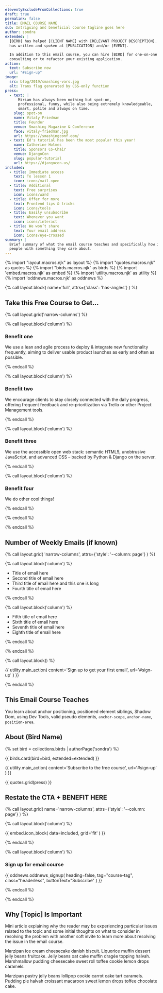 ```yaml
---
eleventyExcludeFromCollections: true
draft: true
permalink: false
title: EMAIL COURSE NAME
sub: Intriguing and beneficial course tagline goes here
author: sondra
extended: |
  [BIRD] has helped [CLIENT NAME] with [RELEVANT PROJECT DESCRIPTION]. [BIRD]
  has written and spoken at [PUBLICATION] and/or [EVENT].

  In addition to this email course, you can hire [BIRD] for one-on-one
  consulting or to refactor your existing application.
action:
  text: Subscribe now
  url: "#sign-up"
image:
  src: blog/2019/smashing-vars.jpg
  alt: Trans flag generated by CSS-only function
press:
  - text: |
      Miriam has always been nothing but spot-on,
      professional, funny, while also being extremely knowledgeable,
      smart, polite and always on time.
    slug: spot-on
    name: Vitaly Friedman
    title: Founder
    venue: Smashing Magazine & Conference
    face: vitaly-friedman.jpg
    url: https://smashingconf.com/
  - text: Ed's tutorial has been the most popular this year!
    name: Catherine Holmes
    title: Sponsors Co-Chair
    venue: DjangoCon
    slug: popular-tutorial
    url: https://djangocon.us/
included:
  - title: Immediate access
    text: To lesson 1
    icon: icons/mail-open
  - title: Additional
    text: Free surprises
    icon: icons/wand
  - title: Offer for more
    text: Frontend tips & tricks
    icon: icons/tools
  - title: Easily unsubscribe
    text: Whenever you want
    icon: icons/interact
  - title: We won’t share
    text: Your email address
    icon: icons/eye-crossed
summary: |
  Brief summary of what the email course teaches and specifically how it helps
  people with something they care about.
---
```


{% import "layout.macros.njk" as layout %}
{% import "quotes.macros.njk" as quotes %}
{% import "birds.macros.njk" as birds %}
{% import 'embed.macros.njk' as embed %}
{% import 'utility.macros.njk' as utility %}
{% import 'oddnews.macros.njk' as oddnews %}

{% call layout.block(
  name='full',
  attrs={'class': 'has-angles'}
) %}

## Take this Free Course to Get...

{% call layout.grid('narrow-columns') %}

{% call layout.block('column') %}

### Benefit one

We use a lean and agile process to deploy & integrate new functionality
frequently, aiming to deliver usable product launches as early and often as
possible.

{% endcall %}

{% call layout.block('column') %}

### Benefit two

We encourage clients to stay closely connected with the daily progress, offering
frequent feedback and re-prioritization via Trello or other Project Management
tools.

{% endcall %}

{% call layout.block('column') %}

### Benefit three

We use the accessible open web stack: semantic HTML5, unobtrusive JavaScript,
and advanced CSS – backed by Python & Django on the server.

{% endcall %}

{% call layout.block('column') %}

### Benefit four

We do other cool things!

{% endcall %}

{% endcall %}

{% endcall %}

<!-- Insert video intro, demo, image, or graphic here if relevant/available -->

## Number of Weekly Emails (if known)

{% call layout.grid(
  'narrow-columns',
  attrs={'style': '--column: page'}
) %}

{% call layout.block('column') %}

- Title of email here
- Second title of email here
- Third title of email here and this one is long
- Fourth title of email here

{% endcall %}

{% call layout.block('column') %}

- Fifth title of email here
- Sixth title of email here
- Seventh title of email here
- Eighth title of email here

{% endcall %}

{% endcall %}

{% call layout.block() %}

{{ utility.main_action(
  content='Sign up to get your first email',
  url='#sign-up'
) }}

{% endcall %}

<div style="margin-bottom: 1rem">

## This Email Course Teaches

You learn about anchor positioning, positioned element siblings, Shadow Dom,
using Dev Tools, valid pseudo elements, `anchor-scope`, `anchor-name`,
`position-area`.

</div>

## About (Bird Name)

{% set bird = collections.birds | authorPage('sondra') %}

{{ birds.card(bird=bird, extended=extended) }}

{{ utility.main_action(
  content='Subscribe to the free course',
  url='#sign-up'
) }}

{{ quotes.grid(press) }}

## <a id="sign-up">Restate the CTA + BENEFIT HERE</a>

{% call layout.grid(
  name='narrow-columns',
  attrs={'style': '--column: page'}
) %}

{% call layout.block('column') %}

{{ embed.icon_block(
  data=included,
  grid='fit'
) }}

{% endcall %}

{% call layout.block('column') %}

### Sign up for email course

{{ oddnews.oddnews_signup(
  heading=false,
  tag="course-tag",
  class="headerless",
  buttonText="Subscribe"
) }}

{% endcall %}

{% endcall %}

## Why [Topic] Is Important

Mini article explaining why the reader may be experiencing particular issues
related to the topic and some initial thoughts on what to consider in resolving
the problem with another soft invite to learn more about resolving the issue in
the email course.

Marzipan ice cream cheesecake danish biscuit. Liquorice muffin dessert jelly
beans fruitcake. Jelly beans oat cake muffin dragée topping halvah. Marshmallow
pudding cheesecake sweet roll toffee cookie lemon drops caramels.

Marzipan pastry jelly beans lollipop cookie carrot cake tart caramels. Pudding
pie halvah croissant macaroon sweet lemon drops toffee chocolate cake.
